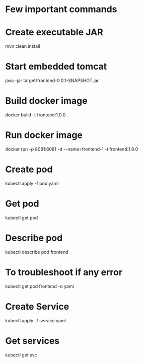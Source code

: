 # Few important commands 
# Create executable JAR
mvn clean install
# Start embedded tomcat
java -jar target/frontend-0.0.1-SNAPSHOT.jar
# Build docker image
docker build -t frontend:1.0.0 .
# Run docker image
docker run -p 8081:8081 -d --name=frontend-1 -t frontend:1.0.0
# Create pod
kubectl apply -f pod.yaml
# Get pod
kubectl get pod
# Describe pod
kubectl describe pod frontend
# To troubleshoot if any error 
kubectl get pod frontend -o yaml
# Create Service
kubectl apply -f service.yaml
# Get services
kubectl get svc
